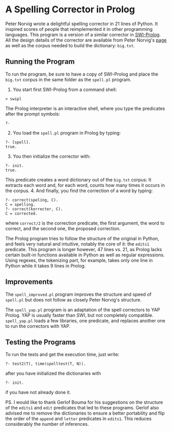 A Spelling Corrector in Prolog
==============================

Peter Norvig wrote a delightful spelling corrector in 21 lines of Python. It inspired scores of people that reimplemented it in other programming languages. This program is a version of a similar corrector in <a href="http://www.swi-prolog.org/">SWI-Prolog</a>.
All the design details of the corrector are available from Peter Norvig's <a href="http://norvig.com/spell-correct.html">page</a> as well as the corpus needed to build the dictionary: `big.txt`.

## Running the Program
To run the program, be sure to have a copy of SWI-Prolog and place the `big.txt` corpus in the same folder as the `spell.pl` program.
  1. You start first SWI-Prolog from a command shell:
  
  ~~~
  > swipl
  ~~~
  The Prolog interpreter is an interactive shell, where you type the predicates after the prompt symbols:
  ~~~
  ?-
  ~~~
  2. You load the `spell.pl` program in Prolog by typing:
  
  ~~~
  ?- [spell].
  true.
  ~~~
  3. You then initialize the corrector with:
  
  ~~~
  ?- init.
  true.
  ~~~
  This predicate creates a word dictionary out of the `big.txt` corpus: It extracts each word and, for each word, counts how many times it occurs in the corpus.
  4. And finally, you find the correction of a word by typing:
 
 ~~~
?- correct(speling, C).
C = spelling.
?- correct(korrecter, C).
C = corrected.
~~~
  where `correct/2` is the correction predicate, the first argument, the word to correct, and the second one, the proposed correction.

The Prolog program tries to follow the structure of the original in Python, and feels very natural and intuitive, notably the core of it: the `edits1` predicate. This program is longer however, 47 lines vs. 21, as Prolog lacks certain built-in functions available in Python as well as regular expressions. Using regexes, the tokenizing part, for example, takes only one line in Python while it takes 9 lines in Prolog.

## Improvements
The `spell_improved.pl` program improves the structure and speed of `spell.pl` but does not follow as closely Peter Norvig's structure. 

The `spell_yap.pl` program is an adaptation of the spell correctors to YAP Prolog. YAP is usually faster than SWI, but not completely compatible. `spell_yap.pl` loads a few libraries, one predicate, and replaces another one to run the correctors with YAP.

## Testing the Programs
To run the tests and get the execution time, just write:
~~~
?- test2(T), time(spelltest(T, N)).
~~~
after you have initialized the dictionaries with
~~~
?- init.
~~~
if you have not already done it.

PS. I would like to thank Gerlof Bouma for his suggestions on the structure of the `edits1` and `edit` predicates that led to these programs. Gerlof also advised me to remove the dictionaries to ensure a better portability and flip the order of the `append` and `letter` predicates in  `edits1`. This reduces considerably the number of inferences.
